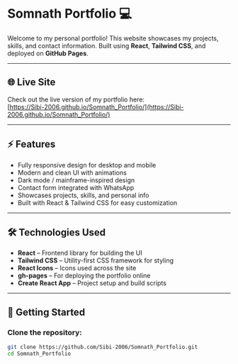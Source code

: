 # Somnath Portfolio 💻

Welcome to my personal portfolio! This website showcases my projects, skills, and contact information. Built using **React**, **Tailwind CSS**, and deployed on **GitHub Pages**.

---

## 🌐 Live Site

Check out the live version of my portfolio here:   
[https://Sibi-2006.github.io/Somnath_Portfolio/](https://Sibi-2006.github.io/Somnath_Portfolio/)

---

## ⚡ Features

- Fully responsive design for desktop and mobile
- Modern and clean UI with animations
- Dark mode / mainframe-inspired design
- Contact form integrated with WhatsApp
- Showcases projects, skills, and personal info
- Built with React & Tailwind CSS for easy customization

---

## 🛠 Technologies Used

- **React** – Frontend library for building the UI
- **Tailwind CSS** – Utility-first CSS framework for styling
- **React Icons** – Icons used across the site
- **gh-pages** – For deploying the portfolio online
- **Create React App** – Project setup and build scripts

---

## 🚀 Getting Started

### Clone the repository:
```bash
git clone https://github.com/Sibi-2006/Somnath_Portfolio.git
cd Somnath_Portfolio
